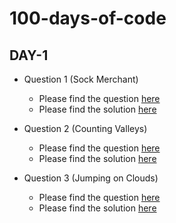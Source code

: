 # 100-days-of-code


## DAY-1

* Question 1 (Sock Merchant)
    * Please find the question [here](./Day-1/Question-1/Day-1-Q1.pdf)
    * Please find the solution [here](./Day-1/Question-1/Day-1-Q1.py)

* Question 2 (Counting Valleys)
    * Please find the question [here](./Day-1/Question-2/Day-1-Q2.pdf)
    * Please find the solution [here](./Day-1/Question-2/Day-1-Q2.py)

* Question 3 (Jumping on Clouds)
    * Please find the question [here](./Day-1/Question-3/Day-1-Q3.pdf)
    * Please find the solution [here](./Day-1/Question-3/Day-1-Q3.py)